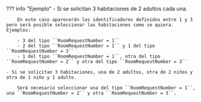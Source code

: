 ??? info "Ejemplo"
    - Si se solicitan 3 habitaciones de 2 adultos cada una.

        En este caso aparecerán los identificadores definidos entre 1 y 3 pero será posible seleccionar las habitaciones como se quiera. Ejemplos:

        - 3 del tipo ``RoomRequestNumber = 1``
        - 2 del tipo ``RoomRequestNumber = 1`` y 1 del tipo ``RoomRequestNumber = 3``
        - 1 del tipo ``RoomRequestNumber = 1``, otra del tipo ``RoomRequestNumber = 2`` y otra del tipo ``RoomRequestNumber = 3``

    - Si se solicitan 3 habitaciones, una de 2 adultos, otra de 2 niños y otra de 1 niño y 1 adulto.

        Será necesario seleccionar una del tipo ``RoomRequestNumber = 1``, una ``RoomRequestNumber = 2`` y otra ``RoomRequestNumber = 3``.